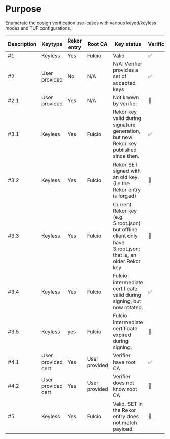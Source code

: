 # Purpose

Enumerate the cosign verification use-cases with various keyed/keyless
modes and TUF configurations.

| Description | Keytype | Rekor entry | Root CA | Key status | Verification |
|-------------|---------|-------------|---------|------------|--------------|
| #1   | Keyless | Yes         | Fulcio  | Valid      | :white_check_mark:  |
| #2   | User provided | No | N/A | N/A: Verifier provides a set of accepted keys | :white_check_mark: |
| #2.1 | User provided | Yes | N/A | Not known by verifier | :no_entry_sign: |
| #3.1 | Keyless | Yes | Fulcio | Rekor key valid during signature generation, but new Rekor key published since then. | :white_check_mark: |
| #3.2 | Keyless | Yes | Fulcio | Rekor SET signed with an old key. (i.e the Rekor entry is forged) | :no_entry_sign: |
| #3.3 | Keyless | Yes | Fulcio | Current Rekor key (e.g. 5.root.json) but offline client only have 3.root.json; that is, an older Rekor key | :no_entry_sign: |
| #3.4 | Keyless | Yes | Fulcio | Fulcio intermediate certificate valid during signing, but now rotated. | :white_check_mark: |
| #3.5 | Keyless | yes | Fulcio | Fulcio intermediate certificate expired during signing. | :no_entry_sign: |
| #4.1 | User provided cert | Yes | User provided | Verifier have root CA | :white_check_mark: |
| #4.2 | User provided cert | Yes | User provided | Verifier does not know root CA | :no_entry_sign: |
| #5   | Keyless | Yes | Fulcio | Valid. SET in the Rekor entry does not match payload. | :no_entry_sign: |
